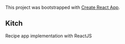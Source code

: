 This project was bootstrapped with [Create React App](https://github.com/facebook/create-react-app).

## Kitch

Recipe app implementation with ReactJS


